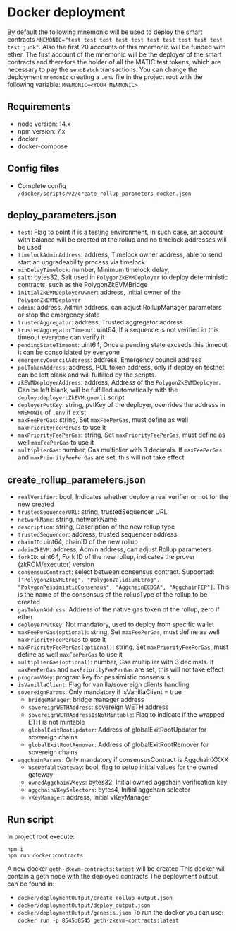 # Docker deployment

By default the following mnemonic will be used to deploy the smart contracts `MNEMONIC="test test test test test test test test test test test junk"`.
Also the first 20 accounts of this mnemonic will be funded with ether.
The first account of the mnemonic will be the deployer of the smart contracts and therefore the holder of all the MATIC test tokens, which are necessary to pay the `sendBatch` transactions.
You can change the deployment `mnemonic` creating a `.env` file in the project root with the following variable:
`MNEMONIC=<YOUR_MENMONIC>`

## Requirements

- node version: 14.x
- npm version: 7.x
- docker
- docker-compose

## Config files

- Complete config `/docker/scripts/v2/create_rollup_parameters_docker.json`

## deploy_parameters.json

- `test`: Flag to point if is a testing environment, in such case, an account with balance will be created at the rollup and no timelock addresses will be used
- `timelockAdminAddress`: address, Timelock owner address, able to send start an upgradeability process via timelock
- `minDelayTimelock`: number, Minimum timelock delay,
- `salt`: bytes32, Salt used in `PolygonZkEVMDeployer` to deploy deterministic contracts, such as the PolygonZkEVMBridge
- `initialZkEVMDeployerOwner`: address, Initial owner of the `PolygonZkEVMDeployer`
- `admin`: address, Admin address, can adjust RollupManager parameters or stop the emergency state
- `trustedAggregator`: address, Trusted aggregator address
- `trustedAggregatorTimeout`: uint64, If a sequence is not verified in this timeout everyone can verify it
- `pendingStateTimeout`: uint64, Once a pending state exceeds this timeout it can be consolidated by everyone
- `emergencyCouncilAddress`: address, Emergency council address
- `polTokenAddress`: address, POL token address, only if deploy on testnet can be left blank and will fulfilled by the scripts.
- `zkEVMDeployerAddress`: address, Address of the `PolygonZkEVMDeployer`. Can be left blank, will be fulfilled automatically with the `deploy:deployer:ZkEVM:goerli` script
- `deployerPvtKey`: string, pvtKey of the deployer, overrides the address in `MNEMONIC` of `.env` if exist
- `maxFeePerGas`: string, Set `maxFeePerGas`, must define as well `maxPriorityFeePerGas` to use it
- `maxPriorityFeePerGas`: string, Set `maxPriorityFeePerGas`, must define as well `maxFeePerGas` to use it
- `multiplierGas`: number, Gas multiplier with 3 decimals. If `maxFeePerGas` and `maxPriorityFeePerGas` are set, this will not take effect

## create_rollup_parameters.json

-   `realVerifier`: bool, Indicates whether deploy a real verifier or not for the new created
-   `trustedSequencerURL`: string, trustedSequencer URL
-   `networkName`: string, networkName
-   `description`: string, Description of the new rollup type
-   `trustedSequencer`: address, trusted sequencer address
-   `chainID`: uint64, chainID of the new rollup
-   `adminZkEVM`: address, Admin address, can adjust Rollup parameters
-   `forkID`: uint64, Fork ID of the new rollup, indicates the prover (zkROM/executor) version
-   `consensusContract`: select between consensus contract. Supported: `["PolygonZkEVMEtrog", "PolygonValidiumEtrog", "PolygonPessimisticConsensus", "AggchainECDSA", "AggchainFEP"]`. This is the name of the consensus of the rollupType of the rollup to be created
-   `gasTokenAddress`:  Address of the native gas token of the rollup, zero if ether
-   `deployerPvtKey`: Not mandatory, used to deploy from specific wallet
-   `maxFeePerGas(optional)`: string, Set `maxFeePerGas`, must define as well `maxPriorityFeePerGas` to use it
-   `maxPriorityFeePerGas(optional)`: string, Set `maxPriorityFeePerGas`, must define as well `maxFeePerGas` to use it
-   `multiplierGas(optional)`: number, Gas multiplier with 3 decimals. If `maxFeePerGas` and `maxPriorityFeePerGas` are set, this will not take effect
-   `programVKey`: program key for pessimistic consensus
-   `isVanillaClient`: Flag for vanilla/sovereign clients handling
-   `sovereignParams`: Only mandatory if isVanillaClient = true
    -   `bridgeManager`: bridge manager address
    -   `sovereignWETHAddress`: sovereign WETH address
    -   `sovereignWETHAddressIsNotMintable`: Flag to indicate if the wrapped ETH is not mintable
    -   `globalExitRootUpdater`: Address of globalExitRootUpdater for sovereign chains
    -   `globalExitRootRemover`: Address of globalExitRootRemover for sovereign chains
- `aggchainParams`: Only mandatory if consensusContract is AggchainXXXX
    - `useDefaultGateway`: bool, flag to setup initial values for the owned gateway
    - `ownedAggchainVKeys`: bytes32, Initial owned aggchain verification key
    - `aggchainVKeySelectors`: bytes4, Initial aggchain selector
    - `vKeyManager`: address, Initial vKeyManager

## Run script

In project root execute:
```
npm i
npm run docker:contracts
```

A new docker `geth-zkevm-contracts:latest` will be created
This docker will contain a geth node with the deployed contracts
The deployment output can be found in:
- `docker/deploymentOutput/create_rollup_output.json`
- `docker/deploymentOutput/deploy_output.json`
- `docker/deploymentOutput/genesis.json`
To run the docker you can use: `docker run -p 8545:8545 geth-zkevm-contracts:latest`
